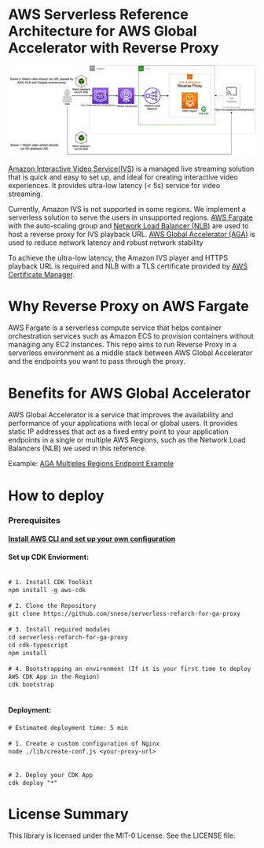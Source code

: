 # AWS Serverless Reference Architecture for AWS Global Accelerator with Reverse Proxy
![Reference Architecture](Architecture.jpg)

[Amazon Interactive Video Service(IVS)](https://aws.amazon.com/ivs/) is a managed live streaming solution that is quick and easy to set up, and ideal for creating interactive video experiences. It provides ultra-low latency (< 5s) service for video streaming.

Currently, Amazon IVS is not supported in some regions. We implement a serverless solution to serve the users in unsupported regions. [AWS Fargate](https://aws.amazon.com/fargate/) with the auto-scaling group and [Network Load Balancer (NLB)](https://aws.amazon.com/elasticloadbalancing/) are used to host a reverse proxy for IVS playback URL. [AWS Global Accelerator (AGA)](https://aws.amazon.com/global-accelerator) is used to reduce network latency and robust network stability

To achieve the ultra-low latency, the Amazon IVS player and HTTPS playback URL is required and NLB with a TLS certificate provided by [AWS Certificate Manager](https://aws.amazon.com/certificate-manager/).


# Why Reverse Proxy on AWS Fargate
AWS Fargate is a serverless compute service that helps container orchestration services such as Amazon ECS to provision containers without managing any EC2 instances. This repo aims to run Reverse Proxy in a serverless environment as a middle stack between AWS Global Accelerator and the endpoints you want to pass through the proxy.

# Benefits for AWS Global Accelerator
AWS Global Accelerator is a service that improves the availability and performance of your applications with local or global users. It provides static IP addresses that act as a fixed entry point to your application endpoints in a single or multiple AWS Regions, such as the Network Load Balancers (NLB) we used in this reference.

Example: [AGA Multiples Regions Endpoint Example](https://github.com/snese/aga-multiples-regions-exmaple)

# How to deploy
### Prerequisites

#### [Install AWS CLI and set up your own configuration](https://docs.aws.amazon.com/cli/latest/userguide/cli-chap-install.html)

#### Set up CDK Enviorment: 
```

# 1. Install CDK Toolkit
npm install -g aws-cdk

# 2. Clone the Repository
git clone https://github.com/snese/serverless-refarch-for-ga-proxy

# 3. Install required modules
cd serverless-refarch-for-ga-proxy
cd cdk-typescript
npm install

# 4. Bootstrapping an environment (If it is your first time to deploy AWS CDK App in the Region)
cdk bootstrap


```
#### Deployment:  

```
# Estimated deployment time: 5 min

# 1. Create a custom configuration of Nginx 
node ./lib/create-conf.js <your-proxy-url>


# 2. Deploy your CDK App
cdk deploy "*"

```

# License Summary
This library is licensed under the MIT-0 License. See the LICENSE file.
